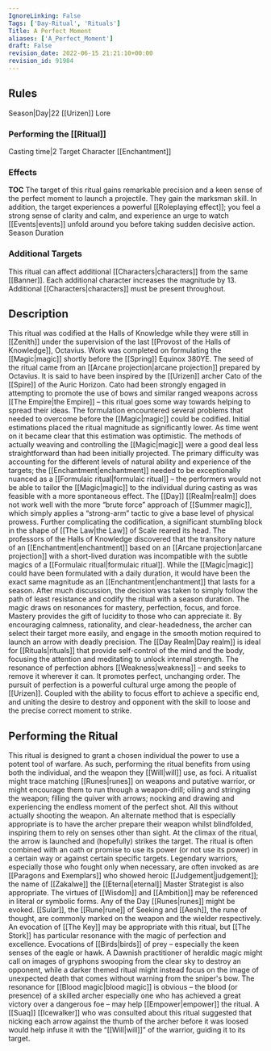 ```yaml
---
IgnoreLinking: False
Tags: ['Day-Ritual', 'Rituals']
Title: A Perfect Moment
aliases: ['A_Perfect_Moment']
draft: False
revision_date: 2022-06-15 21:21:10+00:00
revision_id: 91984
---
```


## Rules
Season|Day|22
[[Urizen]] Lore
### Performing the [[Ritual]]
Casting time|2 Target Character
[[Enchantment]]
### Effects
__TOC__
The target of this ritual gains remarkable precision and a keen sense of the perfect moment to launch a projectile. They gain the marksman skill.
In addition, the target experiences a powerful [[Roleplaying effect]]; you feel a strong sense of clarity and calm, and experience an urge to watch [[Events|events]] unfold around you before taking sudden decisive action. 
Season Duration
### Additional Targets
This ritual can affect additional [[Characters|characters]] from the same [[Banner]]. Each additional character increases the magnitude by 13. Additional [[Characters|characters]] must be present throughout.
## Description
This ritual was codified at the Halls of Knowledge while they were still in [[Zenith]] under the supervision of the last [[Provost of the Halls of Knowledge]], Octavius. Work was completed on formulating the [[Magic|magic]] shortly before the [[Spring]] Equinox 380YE. The seed of the ritual came from an [[Arcane projection|arcane projection]] prepared by Octavius. It is said to have been inspired by the [[Urizen]] archer Cato of the [[Spire]] of the Auric Horizon. Cato had been strongly engaged in attempting to promote the use of bows and similar ranged weapons across [[The Empire|the Empire]] – this ritual goes some way towards helping to spread their ideas.
The formulation encountered several problems that needed to overcome before the [[Magic|magic]] could be codified. Initial estimations placed the ritual magnitude as significantly lower. As time went on it became clear that this estimation was optimistic. The methods of actually weaving and controlling the [[Magic|magic]] were a good deal less straightforward than had been initially projected. The primary difficulty was accounting for the different levels of natural ability and experience of the targets; the [[Enchantment|enchantment]] needed to be exceptionally nuanced as a [[Formulaic ritual|formulaic ritual]] – the performers would not be able to tailor the [[Magic|magic]] to the individual during casting as was feasible with a more spontaneous effect. The [[Day]] [[Realm|realm]] does not work well with the more “brute force” approach of [[Summer magic]], which simply applies a “strong-arm” tactic to give a base level of physical prowess.
Further complicating the codification, a significant stumbling block in the shape of [[The Law|the Law]] of Scale reared its head. The professors of the Halls of Knowledge discovered that the transitory nature of an [[Enchantment|enchantment]] based on an [[Arcane projection|arcane projection]] with a short-lived duration was incompatible with the subtle magics of a [[Formulaic ritual|formulaic ritual]]. While the [[Magic|magic]] could have been formulated with a daily duration, it would have been the exact same magnitude as an [[Enchantment|enchantment]] that lasts for a season. After much discussion, the decision was taken to simply follow the path of least resistance and codify the ritual with a season duration.
The magic draws on resonances for mastery, perfection, focus, and force. Mastery provides the gift of lucidity to those who can appreciate it. By encouraging calmness, rationality, and clear-headedness, the archer can select their target more easily, and engage in the smooth motion required to launch an arrow with deadly precision. The [[Day Realm|Day realm]] is ideal for [[Rituals|rituals]] that provide self-control of the mind and the body, focusing the attention and meditating to unlock internal strength.
The resonance of perfection abhors [[Weakness|weakness]] – and seeks to remove it wherever it can. It promotes perfect, unchanging order. The pursuit of perfection is a powerful cultural urge among the people of [[Urizen]]. Coupled with the ability to focus effort to achieve a specific end, and uniting the desire to destroy and opponent with the skill to loose and the precise correct moment to strike.
## Performing the Ritual
This ritual is designed to grant a chosen individual the power to use a potent tool of warfare. As such, performing the ritual benefits from using both the individual, and the weapon they [[Will|will]] use, as foci. A ritualist might trace matching [[Runes|runes]] on weapons and putative warrior, or might encourage them to run through a weapon-drill; oiling and stringing the weapon; filling the quiver with arrows; nocking and drawing and experiencing the endless moment of the perfect shot. All this without actually shooting the weapon. An alternate method that is especially appropriate is to have the archer prepare their weapon whilst blindfolded, inspiring them to rely on senses other than sight. At the climax of the ritual, the arrow is launched and (hopefully) strikes the target. 
The ritual is often combined with an oath or promise to use its power (or not use its power) in a certain way or against certain specific targets.
Legendary warriors, especially those who fought only when necessary, are often invoked as are [[Paragons and Exemplars]] who showed heroic [[Judgement|judgement]]; the name of [[Zakalwe]] the [[Eternal|eternal]] Master Strategist is also appropriate. The virtues of [[Wisdom]] and [[Ambition]] may be referenced in literal or symbolic forms. Any of the Day [[Runes|runes]] might be evoked. [[Sular]], the [[Rune|rune]] of Seeking and [[Aesh]], the rune of thought, are commonly marked on the weapon and the wielder respectively. An evocation of [[The Key]] may be appropriate with this ritual, but [[The Stork]] has particular resonance with the magic of perfection and excellence.
Evocations of [[Birds|birds]] of prey – especially the keen senses of the eagle or hawk. A Dawnish practitioner of heraldic magic might call on images of gryphons swooping from the clear sky to destroy an opponent, while a darker themed ritual might instead focus on the image of unexpected death that comes without warning from the sniper's bow.
The resonance for [[Blood magic|blood magic]] is obvious – the blood (or presence) of a skilled archer especially one who has achieved a great victory over a dangerous foe – may help [[Empower|empower]] the ritual. A [[Suaq]] [[Icewalker]] who was consulted about this ritual suggested that nicking each arrow against the thumb of the archer before it was loosed would help infuse it with the “[[Will|will]]” of the warrior, guiding it to its target.